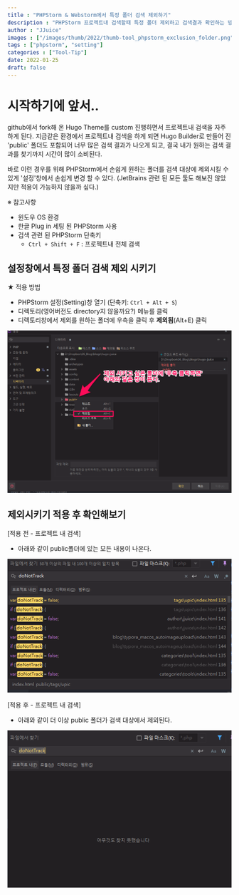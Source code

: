 ```yaml
---
title : "PHPStorm & Webstorm에서 특정 폴더 검색 제외하기"
description : "PHPStorm 프로젝트내 검색할때 특정 폴더 제외하고 검색결과 확인하는 방법 알아보기"
author : "JJuice"
images : ["/images/thumb/2022/thumb-tool_phpstorm_exclusion_folder.png"]
tags : ["phpstorm", "setting"]
categories : ["Tool-Tip"]
date: 2022-01-25
draft: false
---
```


# 시작하기에 앞서..

github에서 fork해 온 Hugo Theme를 custom 진행하면서 프로젝트내 검색을 자주하게 된다. 지금같은 환경에서 프로젝트내 검색을 하게 되면 Hugo Builder로 만들어 진 'public' 폴더도 포함되어 너무 많은 검색 결과가 나오게 되고, 결국 내가 원하는 검색 결과를 찾기까지 시간이 많이 소비된다.

바로 이런 경우를 위해 PHPStorm에서 손쉽게 원하는 폴더를 검색 대상에 제외시킬 수 있게 '설정'창에서 손쉽게 변경 할 수 있다. (JetBrains 관련 된 모든 툴도 해보진 않았지만 적용이 가능하지 않을까 싶다.)



※ 참고사항

- 윈도우 OS 환경
- 한글 Plug in 세팅 된 PHPStorm 사용
- 검색 관련 된 PHPStorm 단축키
    - `Ctrl + Shift + F` : 프로젝트내 전체 검색



## 설정창에서 특정 폴더 검색 제외 시키기

★ 적용 방법

- PHPStorm 설정(Setting)창 열기 (단축키: `Ctrl + Alt + S`)
- 디렉토리(영어버전도 directory지 않을까요?) 메뉴를 클릭
- 디렉토리창에서 제외를 원하는 폴더에 우측을 클릭 후 **제외됨**(Alt+E) 클릭

![image-20220125111137670](https://raw.githubusercontent.com/JJuiceCode/blog.image.server/main/2022/image-20220125111137670.png)



## 제외시키기 적용 후 확인해보기

[적용 전 - 프로젝트 내 검색]

- 아래와 같이 public폴더에 있는 모든 내용이 나온다.

![image-20220125111437446](https://raw.githubusercontent.com/JJuiceCode/blog.image.server/main/2022/image-20220125111437446.png)



[적용 후 - 프로젝트 내 검색]

- 아래와 같이 더 이상 public 폴더가 검색 대상에서 제외된다.

![image-20220125111546765](https://raw.githubusercontent.com/JJuiceCode/blog.image.server/main/2022/image-20220125111546765.png)


